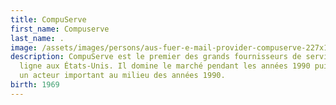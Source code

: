 ```yaml
---
title: CompuServe
first_name: Compuserve
last_name: .
image: /assets/images/persons/aus-fuer-e-mail-provider-compuserve-227x170-da08ee89aedc37be.jpg
description: CompuServe est le premier des grands fournisseurs de services en
  ligne aux États-Unis. Il domine le marché pendant les années 1990 puis reste
  un acteur important au milieu des années 1990.
birth: 1969
---
```


